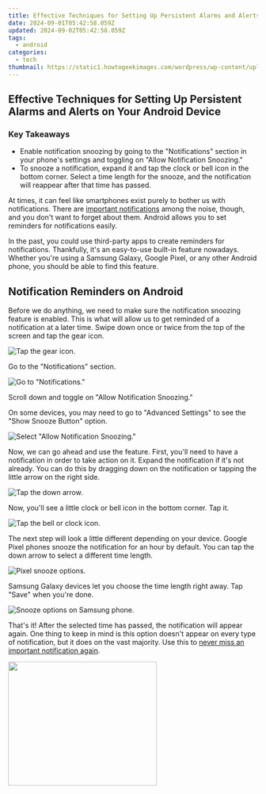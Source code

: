 ```yaml
---
title: Effective Techniques for Setting Up Persistent Alarms and Alerts on Your Android Device
date: 2024-09-01T05:42:58.059Z
updated: 2024-09-02T05:42:58.059Z
tags:
  - android
categories:
  - tech
thumbnail: https://static1.howtogeekimages.com/wordpress/wp-content/uploads/2023/08/52762934945_361edbde24_o.jpg
---
```


## Effective Techniques for Setting Up Persistent Alarms and Alerts on Your Android Device

### Key Takeaways

* Enable notification snoozing by going to the "Notifications" section in your phone's settings and toggling on "Allow Notification Snoozing."
* To snooze a notification, expand it and tap the clock or bell icon in the bottom corner. Select a time length for the snooze, and the notification will reappear after that time has passed.

 At times, it can feel like smartphones exist purely to bother us with notifications. There are [important notifications](https://win11-tips.techidaily.com/mending-gaps-between-explore-elements/) among the noise, though, and you don't want to forget about them. Android allows you to set reminders for notifications easily.

 In the past, you could use third-party apps to create reminders for notifications. Thankfully, it's an easy-to-use built-in feature nowadays. Whether you're using a Samsung Galaxy, Google Pixel, or any other Android phone, you should be able to find this feature.

##  Notification Reminders on Android

 Before we do anything, we need to make sure the notification snoozing feature is enabled. This is what will allow us to get reminded of a notification at a later time. Swipe down once or twice from the top of the screen and tap the gear icon.

![Tap the gear icon.](https://static1.howtogeekimages.com/wordpress/wp-content/uploads/2023/08/screenshot_20230829_144627_settings.jpg) 

 Go to the "Notifications" section.

![Go to "Notifications."](https://static1.howtogeekimages.com/wordpress/wp-content/uploads/2023/08/screenshot_20230829_144636_settings.jpg) 

 Scroll down and toggle on "Allow Notification Snoozing."

 On some devices, you may need to go to "Advanced Settings" to see the "Show Snooze Button" option.

![Select "Allow Notification Snoozing."](https://static1.howtogeekimages.com/wordpress/wp-content/uploads/2023/08/screenshot_20230830-155751.png) 

 Now, we can go ahead and use the feature. First, you'll need to have a notification in order to take action on it. Expand the notification if it's not already. You can do this by dragging down on the notification or tapping the little arrow on the right side.

![Tap the down arrow.](https://static1.howtogeekimages.com/wordpress/wp-content/uploads/2023/08/screenshot_20230830_151141_settings.jpg) 

 Now, you'll see a little clock or bell icon in the bottom corner. Tap it.

![Tap the bell or clock icon.](https://static1.howtogeekimages.com/wordpress/wp-content/uploads/2023/08/screenshot_20230830_151207_settings.jpg) 

 The next step will look a little different depending on your device. Google Pixel phones snooze the notification for an hour by default. You can tap the down arrow to select a different time length.

![Pixel snooze options.](https://static1.howtogeekimages.com/wordpress/wp-content/uploads/2023/08/screenshot_20230830-151232.png) 

 Samsung Galaxy devices let you choose the time length right away. Tap "Save" when you're done.

![Snooze options on Samsung phone.](https://static1.howtogeekimages.com/wordpress/wp-content/uploads/2023/08/screenshot_20230830_151237_settings.jpg) 

 That's it! After the selected time has passed, the notification will appear again. One thing to keep in mind is this option doesn't appear on every type of notification, but it does on the vast majority. Use this to [never miss an important notification again](https://ai-video-apps.techidaily.com/new-tag-organize-and-enjoy-best-video-tag-editors-for-windows-and-macos/).

<ins class="adsbygoogle"
     style="display:block"
     data-ad-format="autorelaxed"
     data-ad-client="ca-pub-7571918770474297"
     data-ad-slot="1223367746"></ins>



<ins class="adsbygoogle"
     style="display:block"
     data-ad-client="ca-pub-7571918770474297"
     data-ad-slot="8358498916"
     data-ad-format="auto"
     data-full-width-responsive="true"></ins>



<!-- affiliate ads begin -->
<a href="https://dhgate.sjv.io/c/5597632/1678785/12108" target="_top" id="1678785"><img src="//a.impactradius-go.com/display-ad/12108-1678785" border="0" alt="" width="300" height="250"/></a>
<!-- affiliate ads end -->